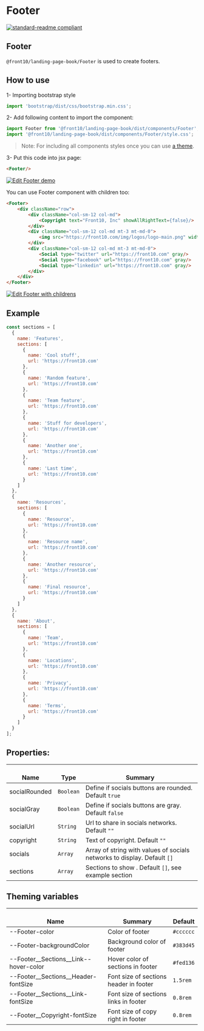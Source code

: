 # Footer

[![standard-readme compliant](https://img.shields.io/badge/standard--readme-OK-green.svg?style=flat-square)](https://github.com/RichardLitt/standard-readme)

## Footer

`@front10/landing-page-book/Footer` is used to create footers.

## How to use

1- Importing bootstrap style

```js
import 'bootstrap/dist/css/bootstrap.min.css';
```

2- Add following content to import the component:

```js
import Footer from '@front10/landing-page-book/dist/components/Footer';
import '@front10/landing-page-book/dist/components/Footer/style.css';
```

> Note: For including all components styles once you can use [a theme](https://github.com/front10/landing-page-book/wiki/Theming).

3- Put this code into jsx page:

```html
<Footer/>
```
[![Edit Footer demo](https://codesandbox.io/static/img/play-codesandbox.svg)](https://codesandbox.io/s/x40y1npnw)

You can use Footer component with children too:

```html
<Footer>
    <div className="row">
        <div className="col-sm-12 col-md">
            <Copyright text="Front10, Inc" showAllRightText={false}/>
        </div>
        <div className="col-sm-12 col-md mt-3 mt-md-0">
            <img src="https://front10.com/img/logos/logo-main.png" width={80}/>
        </div>
        <div className="col-sm-12 col-md mt-3 mt-md-0">
            <Social type="twitter" url="https://front10.com" gray/>
            <Social type="facebook" url="https://front10.com" gray/>
            <Social type="linkedin" url="https://front10.com" gray/>
        </div>
    </div>
</Footer>
```

[![Edit Footer with childrens](https://codesandbox.io/static/img/play-codesandbox.svg)](https://codesandbox.io/s/14vnz2l3xq)

## Example

```js
const sections = [
  {
    name: 'Features',
    sections: [
      {
        name: 'Cool stuff',
        url: 'https://front10.com'
      },
      {
        name: 'Random feature',
        url: 'https://front10.com'
      },
      {
        name: 'Team feature',
        url: 'https://front10.com'
      },
      {
        name: 'Stuff for developers',
        url: 'https://front10.com'
      },
      {
        name: 'Another one',
        url: 'https://front10.com'
      },
      {
        name: 'Last time',
        url: 'https://front10.com'
      }
    ]
  },
  {
    name: 'Resources',
    sections: [
      {
        name: 'Resource',
        url: 'https://front10.com'
      },
      {
        name: 'Resource name',
        url: 'https://front10.com'
      },
      {
        name: 'Another resource',
        url: 'https://front10.com'
      },
      {
        name: 'Final resource',
        url: 'https://front10.com'
      }
    ]
  },
  {
    name: 'About',
    sections: [
      {
        name: 'Team',
        url: 'https://front10.com'
      },
      {
        name: 'Locations',
        url: 'https://front10.com'
      },
      {
        name: 'Privacy',
        url: 'https://front10.com'
      },
      {
        name: 'Terms',
        url: 'https://front10.com'
      }
    ]
  }
];
```

## Properties:

| </br>Name     | </br>Type | </br>Summary                                                             |
| ------------- | --------- | ------------------------------------------------------------------------ |
| socialRounded | `Boolean` | Define if socials buttons are rounded. Default `true`                    |
| socialGray    | `Boolean` | Define if socials buttons are gray. Default `false`                      |
| socialUrl     | `String`  | Url to share in socials networks. Default `""`                           |
| copyright     | `String`  | Text of copyright. Default `""`                                          |
| socials       | `Array`   | Array of string with values of socials networks to display. Default `[]` |
| sections      | `Array`   | Sections to show . Default `[]`, see example section                     |

## Theming variables

| </br>Name                                 | </br>Summary                           | </br>Default |
| ----------------------------------------- | -------------------------------------- | ------------ |
| --Footer-color                            | Color of footer                        | `#cccccc`    |
| --Footer-backgroundColor                  | Background color of footer             | `#383d45`    |
| --Footer\_\_Sections\_\_Link--hover-color | Hover color of sections in footer      | `#fed136`    |
| --Footer\_\_Sections\_\_Header-fontSize   | Font size of sections header in footer | `1.5rem`     |
| --Footer\_\_Sections\_\_Link-fontSize     | Font size of sections links in footer  | `0.8rem`     |
| --Footer\_\_Copyright-fontSize            | Font size of copy right in footer      | `0.8rem`     |
